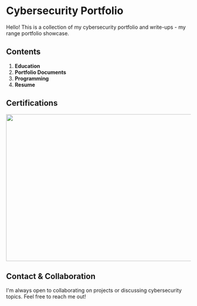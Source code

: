 # Cybersecurity Portfolio

Hello! This is a collection of my cybersecurity portfolio and write-ups - my range portfolio showcase.

## Contents

1.  **Education**
2.  **Portfolio Documents**
3.  **Programming**
4.  **Resume**

## Certifications
<img src="https://github.com/sramekmichal/cybersecurity-portfolio/assets/115155195/db3af8e6-a0d5-4cd7-a8ad-c4dd431dbbc3" width="550" height="400">

## Contact & Collaboration

I'm always open to collaborating on projects or discussing cybersecurity topics. Feel free to reach me out!

